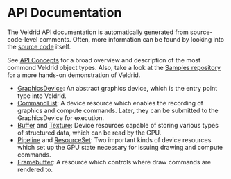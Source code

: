 # API Documentation

The Veldrid API documentation is automatically generated from source-code-level comments. Often, more information can be found by looking into the [source code](https://github.com/mellinoe/veldrid) itself.

See [API Concepts](xref:api-concepts) for a broad overview and description of the most commond Veldrid object types. Also, take a look at the [Samples repository](https://github.com/mellinoe/veldrid-samples) for a more hands-on demonstration of Veldrid.

* [GraphicsDevice](xref:Veldrid.GraphicsDevice): An abstract graphics device, which is the entry point type into Veldrid.
* [CommandList](xref:Veldrid.CommandList): A device resource which enables the recording of graphics and compute commands. Later, they can be submitted to the GraphicsDevice for execution.
* [Buffer](xref:Veldrid.Buffer) and [Texture](xref:Veldrid.Texture): Device resources capable of storing various types of structured data, which can be read by the GPU.
* [Pipeline](xref:Veldrid.Pipeline) and [ResourceSet](xref:Veldrid.ResourceSet): Two important kinds of device resources which set up the GPU state necessary for issuing drawing and compute commands.
* [Framebuffer](xref:Veldrid.Framebuffer): A resource which controls where draw commands are rendered to.